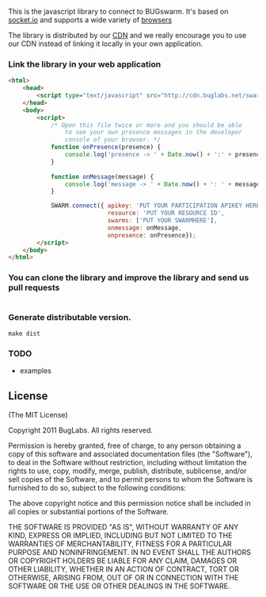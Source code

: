 This is the javascript library to connect to BUGswarm. It's based on [socket.io](http://socket.io) and supports a wide
variety of [browsers](http://socket.io/#browser-support)

The library is distributed by our [CDN](http://en.wikipedia.org/wiki/Content_delivery_network) and 
we really encourage you to use our CDN instead of linking it locally in your own application.

### Link the library in your web application

```html
<html>
    <head>
        <script type="text/javascript" src="http://cdn.buglabs.net/swarm/swarm-v0.3.0.js"></script>
    </head>
    <body>
        <script>
            /* Open this file twice or more and you should be able 
                to see your own presence messages in the developer 
                console of your browser. */
            function onPresence(presence) {
                console.log('presence -> ' + Date.now() + ':' + presence);
            }
        
            function onMessage(message) {
                console.log('message -> ' + Date.now() + ': ' + message);
            }

            SWARM.connect({ apikey: 'PUT YOUR PARTICIPATION APIKEY HERE',
                            resource: 'PUT YOUR RESOURCE ID',
                            swarms: ['PUT YOUR SWARMHERE'],
                            onmessage: onMessage, 
                            onpresence: onPresence});
        </script>
    </body>
</html>
```

### You can clone the library and improve the library and send us pull requests
```
```

### Generate distributable version.
```shell
make dist
```

### TODO 
- examples

## License
(The MIT License)

Copyright 2011 BugLabs. All rights reserved.

Permission is hereby granted, free of charge, to any person obtaining a copy
of this software and associated documentation files (the "Software"), to
deal in the Software without restriction, including without limitation the
rights to use, copy, modify, merge, publish, distribute, sublicense, and/or
sell copies of the Software, and to permit persons to whom the Software is
furnished to do so, subject to the following conditions:

The above copyright notice and this permission notice shall be included in
all copies or substantial portions of the Software.

THE SOFTWARE IS PROVIDED "AS IS", WITHOUT WARRANTY OF ANY KIND, EXPRESS OR
IMPLIED, INCLUDING BUT NOT LIMITED TO THE WARRANTIES OF MERCHANTABILITY,
FITNESS FOR A PARTICULAR PURPOSE AND NONINFRINGEMENT. IN NO EVENT SHALL THE
AUTHORS OR COPYRIGHT HOLDERS BE LIABLE FOR ANY CLAIM, DAMAGES OR OTHER
LIABILITY, WHETHER IN AN ACTION OF CONTRACT, TORT OR OTHERWISE, ARISING
FROM, OUT OF OR IN CONNECTION WITH THE SOFTWARE OR THE USE OR OTHER DEALINGS
IN THE SOFTWARE.



